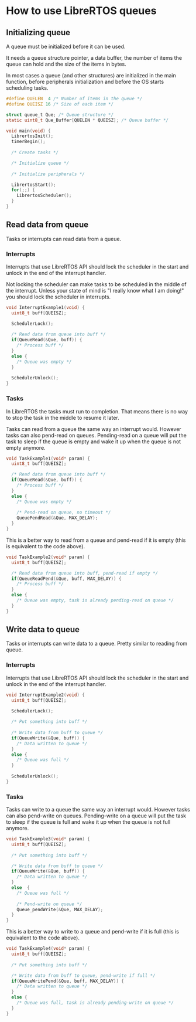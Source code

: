 # How to use LibreRTOS queues

## Initializing queue

A queue must be initialized before it can be used.

It needs a queue structure pointer, a data buffer, the number of items the queue can hold and the size of the items in bytes.

In most cases a queue (and other structures) are initialized in the main function, before peripherals initialization and before the OS starts scheduling tasks.

```c
#define QUELEN  4 /* Number of items in the queue */
#define QUEISZ 16 /* Size of each item */

struct queue_t Que; /* Queue structure */
static uint8_t Que_Buffer[QUELEN * QUEISZ]; /* Queue buffer */

void main(void) {
  LibrertosInit();
  timerBegin();
  
  /* Create tasks */

  /* Initialize queue */
  
  /* Initialize peripherals */

  LibrertosStart();
  for(;;) {
    LibrertosScheduler();
  }
}
```

## Read data from queue

Tasks or interrupts can read data from a queue.

### Interrupts

Interrupts that use LibreRTOS API should lock the scheduler in the start and unlock in the end of the interrupt handler.

Not locking the scheduler can make tasks to be scheduled in the middle of the interrupt. Unless your state of mind is "I really know what I am doing!" you should lock the scheduler in interrupts.

```c
void InterruptExample1(void) {
  uint8_t buff[QUEISZ];

  SchedulerLock();
  
  /* Read data from queue into buff */
  if(QueueRead(&Que, buff)) {
    /* Process buff */
  }
  else {
    /* Queue was empty */
  }
  
  SchedulerUnlock();
}
```

### Tasks

In LibreRTOS the tasks must run to completion. That means there is no way to stop the task in the middle to resume it later.

Tasks can read from a queue the same way an interrupt would. However tasks can also pend-read on queues. Pending-read on a queue will put the task to sleep if the queue is empty and wake it up when the queue is not empty anymore.

```c
void TaskExample1(void* param) {
  uint8_t buff[QUEISZ];

  /* Read data from queue into buff */
  if(QueueRead(&Que, buff)) {
    /* Process buff */
  }
  else {
    /* Queue was empty */
    
    /* Pend-read on queue, no timeout */
    QueuePendRead(&Que, MAX_DELAY);
  }
}
```

This is a better way to read from a queue and pend-read if it is empty (this is equivalent to the code above).

```c
void TaskExample2(void* param) {
  uint8_t buff[QUEISZ];

  /* Read data from queue into buff, pend-read if empty */
  if(QueueReadPend(&Que, buff, MAX_DELAY)) {
    /* Process buff */
  }
  else {
    /* Queue was empty, task is already pending-read on queue */
  }
}
```

## Write data to queue

Tasks or interrupts can write data to a queue. Pretty similar to reading from queue.

### Interrupts

Interrupts that use LibreRTOS API should lock the scheduler in the start and unlock in the end of the interrupt handler.

```c
void InterruptExample2(void) {
  uint8_t buff[QUEISZ];

  SchedulerLock();
  
  /* Put something into buff */
  
  /* Write data from buff to queue */
  if(QueueWrite(&Que, buff)) {
    /* Data written to queue */
  }
  else {
    /* Queue was full */
  }
  
  SchedulerUnlock();
}
```

### Tasks

Tasks can write to a queue the same way an interrupt would. However tasks can also pend-write on queues. Pending-write on a queue will put the task to sleep if the queue is full and wake it up when the queue is not full anymore.

```c
void TaskExample3(void* param) {
  uint8_t buff[QUEISZ];
  
  /* Put something into buff */

  /* Write data from buff to queue */
  if(QueueWrite(&Que, buff)) {
    /* Data written to queue */
  }
  else  {
    /* Queue was full */
    
    /* Pend-write on queue */
    Queue_pendWrite(&Que, MAX_DELAY);
  }
}
```

This is a better way to write to a queue and pend-write if it is full (this is equivalent to the code above).

```c
void TaskExample4(void* param) {
  uint8_t buff[QUEISZ];
  
  /* Put something into buff */

  /* Write data from buff to queue, pend-write if full */
  if(QueueWritePend(&Que, buff, MAX_DELAY)) {
    /* Data written to queue */
  }
  else {
    /* Queue was full, task is already pending-write on queue */
  }
}
```
